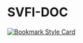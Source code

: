 # SVFI-DOC
[![Bookmark Style Card](https://svg.bookmark.style/api?url=http://doc.svfi.group/&style=horizontal)](http://doc.svfi.group/)
